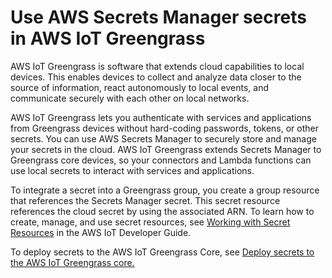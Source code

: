 # Use AWS Secrets Manager secrets in AWS IoT Greengrass<a name="integrating-greengrass"></a>

AWS IoT Greengrass is software that extends cloud capabilities to local devices\. This enables devices to collect and analyze data closer to the source of information, react autonomously to local events, and communicate securely with each other on local networks\. 

AWS IoT Greengrass lets you authenticate with services and applications from Greengrass devices without hard\-coding passwords, tokens, or other secrets\. You can use AWS Secrets Manager to securely store and manage your secrets in the cloud\. AWS IoT Greengrass extends Secrets Manager to Greengrass core devices, so your connectors and Lambda functions can use local secrets to interact with services and applications\. 

To integrate a secret into a Greengrass group, you create a group resource that references the Secrets Manager secret\. This secret resource references the cloud secret by using the associated ARN\. To learn how to create, manage, and use secret resources, see [Working with Secret Resources](https://docs.aws.amazon.com/greengrass/latest/developerguide/secrets-using.html) in the AWS IoT Developer Guide\. 

To deploy secrets to the AWS IoT Greengrass Core, see [Deploy secrets to the AWS IoT Greengrass core\.](https://docs.aws.amazon.com/greengrass/latest/developerguide/secrets.html)